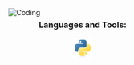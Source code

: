   <img align="right" alt="Coding" width="400" src="https://i.pinimg.com/564x/9d/2e/fa/9d2efa39ba81a73d45f8d315622736d6.jpg">


<h3 align="center">Languages and Tools:</h3>
<p align="center"> <a href="https://www.python.org" target="_blank" rel="noreferrer"> <img src="https://raw.githubusercontent.com/devicons/devicon/master/icons/python/python-original.svg" alt="python" width="40" height="40"/> </a> </p>
